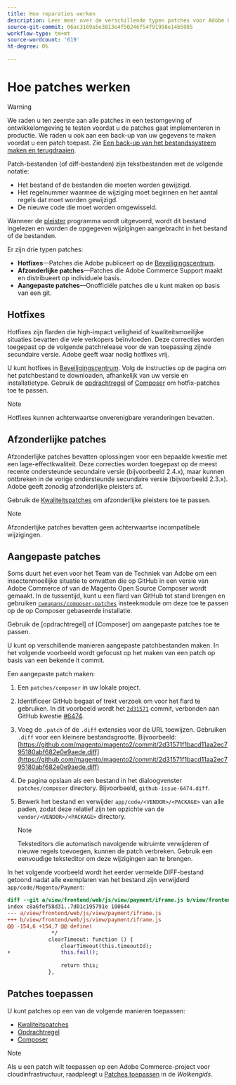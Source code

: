 ```yaml
---
title: Hoe reparaties werken
description: Leer meer over de verschillende typen patches voor Adobe Commerce en Magento Open Source en hoe ze werken.
source-git-commit: 06ac3169a5e3813e4f50246f54f91998e14b5985
workflow-type: tm+mt
source-wordcount: '619'
ht-degree: 0%

---
```



# Hoe patches werken

>[!WARNING]
>
>We raden u ten zeerste aan alle patches in een testomgeving of ontwikkelomgeving te testen voordat u de patches gaat implementeren in productie. We raden u ook aan een back-up van uw gegevens te maken voordat u een patch toepast. Zie [Een back-up van het bestandssysteem maken en terugdraaien](https://devdocs.magento.com/guides/v2.4/install-gde/install/cli/install-cli-backup.html).

Patch-bestanden (of diff-bestanden) zijn tekstbestanden met de volgende notatie:

- Het bestand of de bestanden die moeten worden gewijzigd.
- Het regelnummer waarmee de wijziging moet beginnen en het aantal regels dat moet worden gewijzigd.
- De nieuwe code die moet worden omgewisseld.

Wanneer de [pleister](https://en.wikipedia.org/wiki/Patch_(Unix)) programma wordt uitgevoerd, wordt dit bestand ingelezen en worden de opgegeven wijzigingen aangebracht in het bestand of de bestanden.

Er zijn drie typen patches:

- **Hotfixes**—Patches die Adobe publiceert op de [Beveiligingscentrum](https://magento.com/security/patches).
- **Afzonderlijke patches**—Patches die Adobe Commerce Support maakt en distribueert op individuele basis.
- **Aangepaste patches**—Onofficiële patches die u kunt maken op basis van een git.

## Hotfixes

Hotfixes zijn flarden die high-impact veiligheid of kwaliteitsmoeilijke situaties bevatten die vele verkopers beïnvloeden. Deze correcties worden toegepast op de volgende patchrelease voor de van toepassing zijnde secundaire versie. Adobe geeft waar nodig hotfixes vrij.

U kunt hotfixes in [Beveiligingscentrum](https://magento.com/security/patches). Volg de instructies op de pagina om het patchbestand te downloaden, afhankelijk van uw versie en installatietype. Gebruik de [opdrachtregel](../patches/apply.md#) of [Composer](../patches/apply.md) om hotfix-patches toe te passen.

>[!NOTE]
>
>Hotfixes kunnen achterwaartse onverenigbare veranderingen bevatten.

## Afzonderlijke patches

Afzonderlijke patches bevatten oplossingen voor een bepaalde kwestie met een lage-effectkwaliteit. Deze correcties worden toegepast op de meest recente ondersteunde secundaire versie (bijvoorbeeld 2.4.x), maar kunnen ontbreken in de vorige ondersteunde secundaire versie (bijvoorbeeld 2.3.x). Adobe geeft zonodig afzonderlijke pleisters af.

Gebruik de [Kwaliteitspatches](https://devdocs.magento.com/quality-patches/tool.html) om afzonderlijke pleisters toe te passen.

>[!NOTE]
>
>Afzonderlijke patches bevatten geen achterwaartse incompatibele wijzigingen.

## Aangepaste patches

Soms duurt het even voor het Team van de Techniek van Adobe om een insectenmoeilijke situatie te omvatten die op GitHub in een versie van Adobe Commerce of van de Magento Open Source Composer wordt gemaakt. In de tussentijd, kunt u een flard van GitHub tot stand brengen en gebruiken [`cweagans/composer-patches`](https://github.com/cweagans/composer-patches/) insteekmodule om deze toe te passen op de op Composer gebaseerde installatie.

Gebruik de [opdrachtregel] of [Composer] om aangepaste patches toe te passen.

U kunt op verschillende manieren aangepaste patchbestanden maken. In het volgende voorbeeld wordt gefocust op het maken van een patch op basis van een bekende it commit.

Een aangepaste patch maken:

1. Een `patches/composer` in uw lokale project.
1. Identificeer GitHub begaat of trekt verzoek om voor het flard te gebruiken. In dit voorbeeld wordt het [`2d31571`](https://github.com/magento/magento2/commit/2d31571f1bacd11aa2ec795180abf682e0e9aede) commit, verbonden aan GitHub kwestie [#6474](https://github.com/magento/magento2/issues/6474).
1. Voeg de `.patch` of de `.diff` extensies voor de URL toewijzen. Gebruiken `.diff` voor een kleinere bestandsgrootte. Bijvoorbeeld: [https://github.com/magento/magento2/commit/2d31571f1bacd11aa2ec795180abf682e0e9aede.diff](https://github.com/magento/magento2/commit/2d31571f1bacd11aa2ec795180abf682e0e9aede.diff)
1. De pagina opslaan als een bestand in het dialoogvenster `patches/composer` directory. Bijvoorbeeld, `github-issue-6474.diff`.
1. Bewerk het bestand en verwijder `app/code/<VENDOR>/<PACKAGE>` van alle paden, zodat deze relatief zijn ten opzichte van de `vendor/<VENDOR>/<PACKAGE>` directory.

   >[!NOTE]
   >
   >Teksteditors die automatisch navolgende witruimte verwijderen of nieuwe regels toevoegen, kunnen de patch verbreken. Gebruik een eenvoudige teksteditor om deze wijzigingen aan te brengen.

In het volgende voorbeeld wordt het eerder vermelde DIFF-bestand getoond nadat alle exemplaren van het bestand zijn verwijderd `app/code/Magento/Payment`:

```diff
diff --git a/view/frontend/web/js/view/payment/iframe.js b/view/frontend/web/js/view/payment/iframe.js
index c8a6fef58d31..7d01c195791e 100644
--- a/view/frontend/web/js/view/payment/iframe.js
+++ b/view/frontend/web/js/view/payment/iframe.js
@@ -154,6 +154,7 @@ define(
              */
             clearTimeout: function () {
                 clearTimeout(this.timeoutId);
+                this.fail();
 
                 return this;
             },
```

## Patches toepassen

U kunt patches op een van de volgende manieren toepassen:

- [Kwaliteitspatches](https://devdocs.magento.com/quality-patches/tool.html)
- [Opdrachtregel](/help/upgrade/patches/apply.md#command-line)
- [Composer](/help/upgrade/patches/apply.md#composer)

>[!NOTE]
>
>Als u een patch wilt toepassen op een Adobe Commerce-project voor cloudinfrastructuur, raadpleegt u [Patches toepassen](https://devdocs.magento.com/cloud/project/project-patch.html) in de _Wolkengids_.
